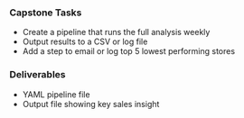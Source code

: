 ### Capstone Tasks
- Create a pipeline that runs the full analysis weekly
- Output results to a CSV or log file
- Add a step to email or log top 5 lowest performing stores

### Deliverables
- YAML pipeline file
- Output file showing key sales insight
